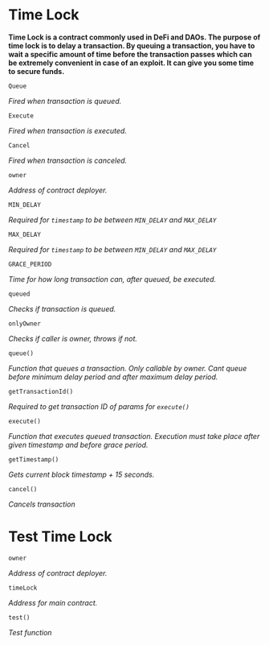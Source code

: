 # Time Lock
**Time Lock is a contract commonly used in DeFi and DAOs. The purpose of time lock is to delay a transaction. By queuing a transaction, you have to wait a specific amount of time before the transaction passes which can be extremely convenient in case of an exploit. It can give you some time to secure funds.**

```
Queue
```
*Fired when transaction is queued.*

```
Execute
```
*Fired when transaction is executed.*

```
Cancel
```
*Fired when transaction is canceled.*

```
owner
```
*Address of contract deployer.*

```
MIN_DELAY
```
*Required for `timestamp` to be between `MIN_DELAY` and `MAX_DELAY`*

```
MAX_DELAY
```
*Required for `timestamp` to be between `MIN_DELAY` and `MAX_DELAY`*

```
GRACE_PERIOD
```
*Time for how long transaction can, after queued, be executed.*

```
queued
```
*Checks if transaction is queued.*

```
onlyOwner
```
*Checks if caller is owner, throws if not.*

```
queue()
```
*Function that queues a transaction. Only callable by owner. Cant queue before minimum delay period and after maximum delay period.*

```
getTransactionId()
```
*Required to get transaction ID of params for `execute()`*

```
execute()
```
*Function that executes queued transaction. Execution must take place after given timestamp and before grace period.*

```
getTimestamp()
```
*Gets current block timestamp + 15 seconds.*

```
cancel()
```
*Cancels transaction*

# Test Time Lock

```
owner
```
*Address of contract deployer.*

```
timeLock
```
*Address for main contract.*

```
test()
```
*Test function*
